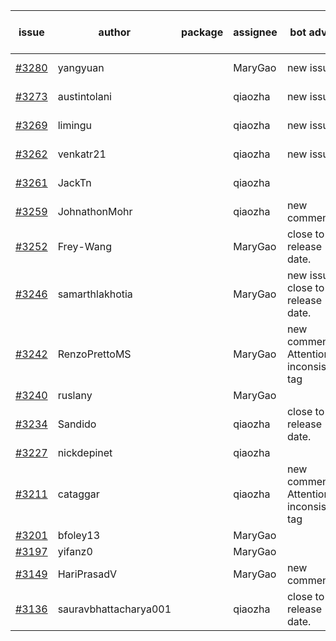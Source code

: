 | issue | author | package | assignee | bot advice | created date of issue | target release date | date from target |
| ------ | ------ | ------ | ------ | ------ | ------ | ------ | :-----: |
| [#3280](https://github.com/Azure/sdk-release-request/issues/3280) | yangyuan |  | MaryGao | new issue. | 10-18 | fail to get. |  |
| [#3273](https://github.com/Azure/sdk-release-request/issues/3273) | austintolani |  | qiaozha | new issue. | 10-12 | fail to get. |  |
| [#3269](https://github.com/Azure/sdk-release-request/issues/3269) | limingu |  | qiaozha | new issue. | 10-12 | fail to get. |  |
| [#3262](https://github.com/Azure/sdk-release-request/issues/3262) | venkatr21 |  | qiaozha | new issue. | 10-12 | fail to get. |  |
| [#3261](https://github.com/Azure/sdk-release-request/issues/3261) | JackTn |  | qiaozha |  | 10-12 | fail to get. |  |
| [#3259](https://github.com/Azure/sdk-release-request/issues/3259) | JohnathonMohr |  | qiaozha | new comment. | 10-11 | 10-13 |  |
| [#3252](https://github.com/Azure/sdk-release-request/issues/3252) | Frey-Wang |  | MaryGao | close to release date.  | 10-09 | 10-17 | -2 |
| [#3246](https://github.com/Azure/sdk-release-request/issues/3246) | samarthlakhotia |  | MaryGao | new issue. close to release date.  | 10-06 | 10-19 | 0 |
| [#3242](https://github.com/Azure/sdk-release-request/issues/3242) | RenzoPrettoMS |  | MaryGao | new comment. Attention to inconsistent tag | 10-05 | 10-10 |  |
| [#3240](https://github.com/Azure/sdk-release-request/issues/3240) | ruslany |  | MaryGao |  | 10-04 | 10-12 |  |
| [#3234](https://github.com/Azure/sdk-release-request/issues/3234) | Sandido |  | qiaozha | close to release date.  | 09-30 | 10-17 | -2 |
| [#3227](https://github.com/Azure/sdk-release-request/issues/3227) | nickdepinet |  | qiaozha |  | 09-28 | 10-12 |  |
| [#3211](https://github.com/Azure/sdk-release-request/issues/3211) | cataggar |  | qiaozha | new comment. Attention to inconsistent tag | 09-26 | 10-31 |  |
| [#3201](https://github.com/Azure/sdk-release-request/issues/3201) | bfoley13 |  | MaryGao |  | 09-19 | 10-03 |  |
| [#3197](https://github.com/Azure/sdk-release-request/issues/3197) | yifanz0 |  | MaryGao |  | 09-19 | 10-12 |  |
| [#3149](https://github.com/Azure/sdk-release-request/issues/3149) | HariPrasadV |  | MaryGao | new comment. | 09-07 | 10-11 |  |
| [#3136](https://github.com/Azure/sdk-release-request/issues/3136) | sauravbhattacharya001 |  | qiaozha | close to release date.  | 09-02 | 10-17 | -2 |
